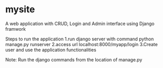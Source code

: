 # mysite
A web application with CRUD, Login and Admin interface using Django framwork

Steps to run the application
1.run django server with command python manage.py runserver
2.access url localhost:8000/myapp/login
3.Create user and use the application functionalities

Note: Run the django commands from the location of manage.py 
